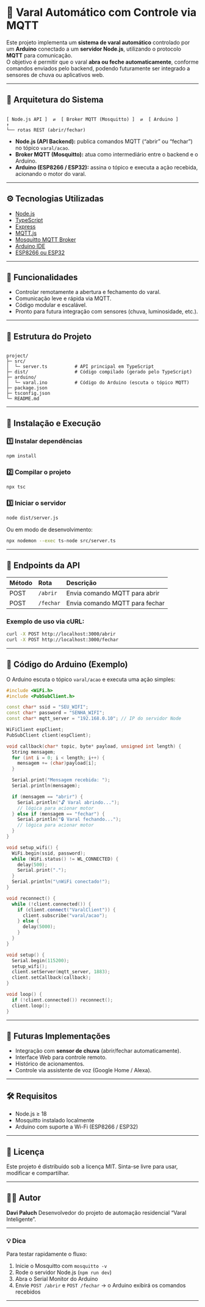 # 🧺 Varal Automático com Controle via MQTT

Este projeto implementa um **sistema de varal automático** controlado por um **Arduino** conectado a um **servidor Node.js**, utilizando o protocolo **MQTT** para comunicação.  
O objetivo é permitir que o varal **abra ou feche automaticamente**, conforme comandos enviados pelo backend, podendo futuramente ser integrado a sensores de chuva ou aplicativos web.

---

## 🧩 Arquitetura do Sistema

```

[ Node.js API ]  ⇄  [ Broker MQTT (Mosquitto) ]  ⇄  [ Arduino ]
↑
└── rotas REST (abrir/fechar)

```

- **Node.js (API Backend):** publica comandos MQTT (“abrir” ou “fechar”) no tópico `varal/acao`.
- **Broker MQTT (Mosquitto):** atua como intermediário entre o backend e o Arduino.
- **Arduino (ESP8266 / ESP32):** assina o tópico e executa a ação recebida, acionando o motor do varal.

---

## ⚙️ Tecnologias Utilizadas

- [Node.js](https://nodejs.org/)
- [TypeScript](https://www.typescriptlang.org/)
- [Express](https://expressjs.com/)
- [MQTT.js](https://github.com/mqttjs/MQTT.js)
- [Mosquitto MQTT Broker](https://mosquitto.org/)
- [Arduino IDE](https://www.arduino.cc/en/software)
- [ESP8266 ou ESP32](https://www.espressif.com/)

---

## 🚀 Funcionalidades

- Controlar remotamente a abertura e fechamento do varal.
- Comunicação leve e rápida via MQTT.
- Código modular e escalável.
- Pronto para futura integração com sensores (chuva, luminosidade, etc.).

---

## 📂 Estrutura do Projeto

```

project/
├─ src/
│  └─ server.ts          # API principal em TypeScript
├─ dist/                 # Código compilado (gerado pelo TypeScript)
├─ arduino/
│  └─ varal.ino          # Código do Arduino (escuta o tópico MQTT)
├─ package.json
├─ tsconfig.json
└─ README.md

````

---

## 🔧 Instalação e Execução

### 1️⃣ Instalar dependências

```bash
npm install
````

### 2️⃣ Compilar o projeto

```bash
npx tsc
```

### 3️⃣ Iniciar o servidor

```bash
node dist/server.js
```

Ou em modo de desenvolvimento:

```bash
npx nodemon --exec ts-node src/server.ts
```

---

## 📡 Endpoints da API

| Método | Rota      | Descrição                      |
| :----- | :-------- | :----------------------------- |
| POST   | `/abrir`  | Envia comando MQTT para abrir  |
| POST   | `/fechar` | Envia comando MQTT para fechar |

### Exemplo de uso via cURL:

```bash
curl -X POST http://localhost:3000/abrir
curl -X POST http://localhost:3000/fechar
```

---

## 🤖 Código do Arduino (Exemplo)

O Arduino escuta o tópico `varal/acao` e executa uma ação simples:

```cpp
#include <WiFi.h>
#include <PubSubClient.h>

const char* ssid = "SEU_WIFI";
const char* password = "SENHA_WIFI";
const char* mqtt_server = "192.168.0.10"; // IP do servidor Node

WiFiClient espClient;
PubSubClient client(espClient);

void callback(char* topic, byte* payload, unsigned int length) {
  String mensagem;
  for (int i = 0; i < length; i++) {
    mensagem += (char)payload[i];
  }

  Serial.print("Mensagem recebida: ");
  Serial.println(mensagem);

  if (mensagem == "abrir") {
    Serial.println("🔓 Varal abrindo...");
    // lógica para acionar motor
  } else if (mensagem == "fechar") {
    Serial.println("🔒 Varal fechando...");
    // lógica para acionar motor
  }
}

void setup_wifi() {
  WiFi.begin(ssid, password);
  while (WiFi.status() != WL_CONNECTED) {
    delay(500);
    Serial.print(".");
  }
  Serial.println("\nWiFi conectado!");
}

void reconnect() {
  while (!client.connected()) {
    if (client.connect("VaralClient")) {
      client.subscribe("varal/acao");
    } else {
      delay(5000);
    }
  }
}

void setup() {
  Serial.begin(115200);
  setup_wifi();
  client.setServer(mqtt_server, 1883);
  client.setCallback(callback);
}

void loop() {
  if (!client.connected()) reconnect();
  client.loop();
}
```

---

## 🧠 Futuras Implementações

* Integração com **sensor de chuva** (abrir/fechar automaticamente).
* Interface Web para controle remoto.
* Histórico de acionamentos.
* Controle via assistente de voz (Google Home / Alexa).

---

## 🛠️ Requisitos

* Node.js ≥ 18
* Mosquitto instalado localmente
* Arduino com suporte a Wi-Fi (ESP8266 / ESP32)

---

## 📜 Licença

Este projeto é distribuído sob a licença MIT.
Sinta-se livre para usar, modificar e compartilhar.

---

## 👨‍💻 Autor

**Davi Paluch**
Desenvolvedor do projeto de automação residencial “Varal Inteligente”.

---

### 💡 Dica

Para testar rapidamente o fluxo:

1. Inicie o Mosquitto com `mosquitto -v`
2. Rode o servidor Node.js (`npm run dev`)
3. Abra o Serial Monitor do Arduino
4. Envie `POST /abrir` e `POST /fechar`
   → o Arduino exibirá os comandos recebidos

---
